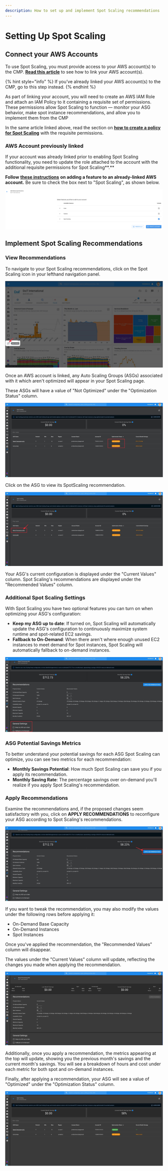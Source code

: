 ```yaml
---
description: How to set up and implement Spot Scaling recommendations
---
```


# Setting Up Spot Scaling

## Connect your AWS Accounts

To use Spot Scaling, you must provide access to your AWS account\(s\) to the CMP. [**Read this article**](https://help.doit-intl.com/amazon-web-services/add-your-amazon-web-services-iam-role) to see how to link your AWS account\(s\).

{% hint style="info" %}
If you’ve already linked your AWS account\(s\) to the CMP, go to this step instead.
{% endhint %}

As part of linking your account, you will need to create an AWS IAM Role and attach an IAM Policy to it containing a requisite set of permissions. These permissions allow Spot Scaling to function — monitor your ASG behavior, make spot instance recommendations, and allow you to implement them from the CMP

In the same article linked above, read the section on [**how to create a policy for Spot Scaling**](https://help.doit-intl.com/amazon-web-services/add-your-amazon-web-services-iam-role#spot-scaling) with the requisite permissions.

### AWS Account previously linked

If your account was already linked prior to enabling Spot Scaling functionality, you need to update the role attached to the account with the additional requisite permissions for Spot Scaling**.**

**Follow** [**these instructions**](https://help.doit-intl.com/amazon-web-services/add-your-amazon-web-services-iam-role#adding-a-feature) **on adding a feature to an already-linked AWS account.** Be sure to check the box next to "Spot Scaling", as shown below.

![](../.gitbook/assets/image%20%2869%29.png)

## Implement Spot Scaling Recommendations

### View Recommendations

To navigate to your Spot Scaling recommendations, click on the Spot Scaling icon in your lefthand navigation panel.

![](../.gitbook/assets/cleanshot-2021-06-22-at-13.44.17.jpg)

Once an AWS account is linked, any Auto Scaling Groups \(ASGs\) associated with it which aren't optimized will appear in your Spot Scaling page. 

These ASGs will have a value of "Not Optimized" under the "Optimization Status" column.

![](../.gitbook/assets/spotscalingnotoptimized.jpg)

Click on the ASG to view its SpotScaling recommendation.

![](../.gitbook/assets/spotscalingclickasg.jpg)

Your ASG's current configuration is displayed under the "Current Values" column. Spot Scaling's recommendations are displayed under the "Recommended Values" column.

### Additional Spot Scaling Settings

With Spot Scaling you have two optional features you can turn on when optimizing your ASG's configuration:

* **Keep my ASG up to date**: If turned on, Spot Scaling will automatically update the ASG's configuration to continuously maximize system runtime and spot-related EC2 savings. 
* **Fallback to On-Demand**: When there aren't where enough unused EC2 instances to meet demand for Spot instances, Spot Scaling will automatically fallback to on-demand instances.

![](../.gitbook/assets/spotscalinggeneralsettings.jpg)

### ASG Potential Savings Metrics

To better understand your potential savings for each ASG Spot Scaling can optimize, you can see two metrics for each recommendation:

* **Monthly Savings Potential**: How much Spot Scaling can save you if you apply its recommendation. 
* **Monthly Saving Rate**: The percentage savings over on-demand you'll realize if you apply Spot Scaling's recommendation.

### Apply Recommendations

Examine the recommendations and, if the proposed changes seem satisfactory with you, click on **APPLY RECOMMENDATIONS** to reconfigure your ASG according to Spot Scaling's recommendations.

![](../.gitbook/assets/spotscalingapplyrec.jpg)

If you want to tweak the recommendation, you may also modify the values under the following rows before applying it:

* On-Demand Base Capacity
* On-Demand Instances
* Spot Instances

Once you've applied the recommendation, the "Recommended Values" column will disappear. 

The values under the "Current Values" column will update, reflecting the changes you made when applying the recommendation.

![](../.gitbook/assets/spotscalingrecapplied.jpg)

Additionally, once you apply a recommendation, the metrics appearing at the top will update, showing you the previous month's savings and the current month's savings. You will see a breakdown of hours and cost under each metric for both spot and on-demand instances.

Finally, after applying a recommendation, your ASG will see a value of "Optimized" under the "Optimization Status" column.

![](../.gitbook/assets/spotscalingnowoptimized.jpg)

